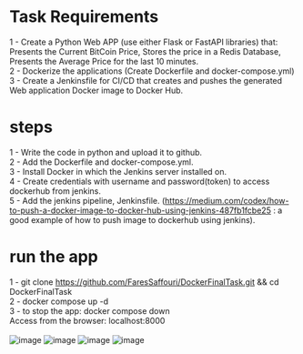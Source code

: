 # Task Requirements
1 - Create a Python Web APP (use either Flask or FastAPI libraries) that: Presents the Current BitCoin Price, Stores the price in a Redis Database, Presents the Average Price for the last 10 minutes.<br/>
2 - Dockerize the applications (Create Dockerfile and docker-compose.yml)<br/>
3 - Create a Jenkinsfile for CI/CD that creates and pushes the generated Web application Docker image to Docker Hub.<br/>
# steps
1 - Write the code in python and upload it to github.<br/>
2 - Add the Dockerfile and docker-compose.yml.<br/>
3 - Install Docker in which the Jenkins server installed on.<br/>
4 - Create credentials with username and password(token) to access dockerhub from jenkins.<br/>
5 - Add the jenkins pipeline, Jenkinsfile. (https://medium.com/codex/how-to-push-a-docker-image-to-docker-hub-using-jenkins-487fb1fcbe25 : a good example of how to push image to dockerhub using jenkins).<br/>
# run the app
1 - git clone https://github.com/FaresSaffouri/DockerFinalTask.git && cd DockerFinalTask<br/>
2 - docker compose up -d<br/>
3 - to stop the app: docker compose down<br/>
Access from the browser: localhost:8000<br/>
<br/>
![image](https://user-images.githubusercontent.com/70641137/178851406-f06081c8-c18c-4453-abf4-5c8831ad7aa6.png)
![image](https://user-images.githubusercontent.com/70641137/178851442-cda4611d-e6dd-473d-8bbc-88b3894b6e7f.png)
![image](https://user-images.githubusercontent.com/70641137/178851456-5dcd4e7f-0ee0-487e-8bae-0b2f77fcd31b.png)
![image](https://user-images.githubusercontent.com/70641137/178851471-89333179-4acb-4250-9ff3-a846467ed79e.png)

